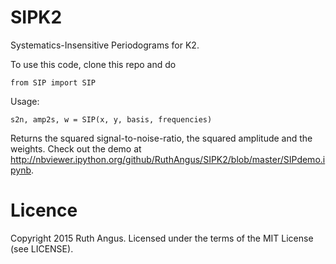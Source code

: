 # SIPK2
Systematics-Insensitive Periodograms for K2.

To use this code, clone this repo and do

`from SIP import SIP`

Usage:

`s2n, amp2s, w = SIP(x, y, basis, frequencies)`

Returns the squared signal-to-noise-ratio, the squared amplitude and the
weights.
Check out the demo at
http://nbviewer.ipython.org/github/RuthAngus/SIPK2/blob/master/SIPdemo.ipynb.

# Licence

Copyright 2015 Ruth Angus.
Licensed under the terms of the MIT License (see LICENSE).
